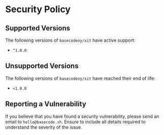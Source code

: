 # Security Policy

## Supported Versions

The following versions of `basecodeoy/xit` have active support:

- `^1.0.0`

## Unsupported Versions

The following versions of `basecodeoy/xit` have reached their end of life:

- `<1.0.0`

## Reporting a Vulnerability

If you believe that you have found a security vulnerability, please send an email to `hello@basecode.sh`. Ensure to include all details required to understand the severity of the issue.
